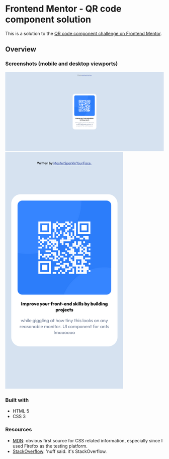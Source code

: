 # Frontend Mentor - QR code component solution

This is a solution to the [QR code component challenge on Frontend Mentor](https://www.frontendmentor.io/challenges/qr-code-component-iux_sIO_H).

## Overview

### Screenshots (mobile and desktop viewports)

![desktop](./screenshots/desktop.png)
![mobile](./screenshots/mobile.png)
### Built with

- HTML 5
- CSS 3

### Resources

- [MDN](https://developer.mozilla.org): obvious first source for CSS related information, especially since I used Firefox as the testing platform.
- [StackOverflow](https://stackoverflow.com): 'nuff said. it's StackOverflow.